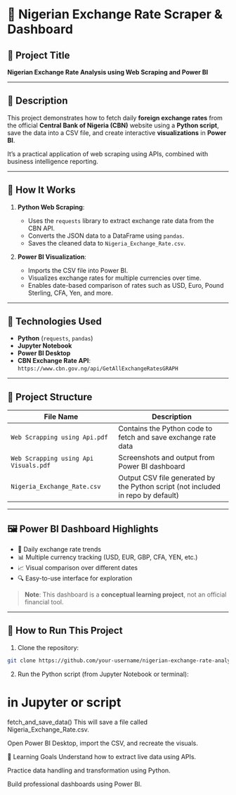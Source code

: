 # 📘 Nigerian Exchange Rate Scraper & Dashboard

## 📌 Project Title
**Nigerian Exchange Rate Analysis using Web Scraping and Power BI**

---

## 📖 Description

This project demonstrates how to fetch daily **foreign exchange rates** from the official **Central Bank of Nigeria (CBN)** website using a **Python script**, save the data into a CSV file, and create interactive **visualizations** in **Power BI**.

It’s a practical application of web scraping using APIs, combined with business intelligence reporting.

---

## 🧪 How It Works

1. **Python Web Scraping**:
   - Uses the `requests` library to extract exchange rate data from the CBN API.
   - Converts the JSON data to a DataFrame using `pandas`.
   - Saves the cleaned data to `Nigeria_Exchange_Rate.csv`.

2. **Power BI Visualization**:
   - Imports the CSV file into Power BI.
   - Visualizes exchange rates for multiple currencies over time.
   - Enables date-based comparison of rates such as USD, Euro, Pound Sterling, CFA, Yen, and more.

---

## 🔧 Technologies Used

- **Python** (`requests`, `pandas`)
- **Jupyter Notebook**
- **Power BI Desktop**
- **CBN Exchange Rate API**:  
  `https://www.cbn.gov.ng/api/GetAllExchangeRatesGRAPH`

---

## 📂 Project Structure

| File Name | Description |
|-----------|-------------|
| `Web Scrapping using Api.pdf` | Contains the Python code to fetch and save exchange rate data |
| `Web Scrapping using Api Visuals.pdf` | Screenshots and output from Power BI dashboard |
| `Nigeria_Exchange_Rate.csv` | Output CSV file generated by the Python script (not included in repo by default) |

---

## 🖼️ Power BI Dashboard Highlights

- 📆 Daily exchange rate trends
- 📊 Multiple currency tracking (USD, EUR, GBP, CFA, YEN, etc.)
- 📈 Visual comparison over different dates
- 🔍 Easy-to-use interface for exploration

> **Note**: This dashboard is a **conceptual learning project**, not an official financial tool.

---

## 🚀 How to Run This Project

1. Clone the repository:

```bash
git clone https://github.com/your-username/nigerian-exchange-rate-analysis.git
```

2. Run the Python script (from Jupyter Notebook or terminal):

# in Jupyter or script
fetch_and_save_data()
This will save a file called Nigeria_Exchange_Rate.csv.

Open Power BI Desktop, import the CSV, and recreate the visuals.

🧠 Learning Goals
Understand how to extract live data using APIs.

Practice data handling and transformation using Python.

Build professional dashboards using Power BI.
